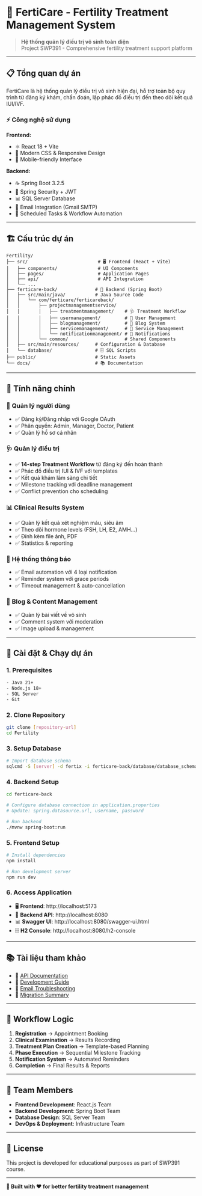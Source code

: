 # 🌟 FertiCare - Fertility Treatment Management System

> **Hệ thống quản lý điều trị vô sinh toàn diện**  
> Project SWP391 - Comprehensive fertility treatment support platform

---

## 📋 **Tổng quan dự án**

FertiCare là hệ thống quản lý điều trị vô sinh hiện đại, hỗ trợ toàn bộ quy trình từ đăng ký khám, chẩn đoán, lập phác đồ điều trị đến theo dõi kết quả IUI/IVF.

### ⚡ **Công nghệ sử dụng**

**Frontend:**

- ⚛️ React 18 + Vite
- 🎨 Modern CSS & Responsive Design
- 📱 Mobile-friendly Interface

**Backend:**

- ☕ Spring Boot 3.2.5
- 🔐 Spring Security + JWT
- 📊 SQL Server Database
- 📨 Email Integration (Gmail SMTP)
- 🔄 Scheduled Tasks & Workflow Automation

---

## 🏗️ **Cấu trúc dự án**

```
Fertility/
├── src/                          # 🖥️ Frontend (React + Vite)
│   ├── components/               # UI Components
│   ├── pages/                    # Application Pages
│   ├── api/                      # API Integration
│   └── ...
├── ferticare-back/              # 🔧 Backend (Spring Boot)
│   ├── src/main/java/           # Java Source Code
│   │   └── com/ferticare/ferticareback/
│   │       ├── projectmanagementservice/
│   │       │   ├── treatmentmanagement/    # 🩺 Treatment Workflow
│   │       │   ├── usermanagement/         # 👥 User Management
│   │       │   ├── blogmanagement/         # 📝 Blog System
│   │       │   ├── servicemanagement/      # 🏥 Service Management
│   │       │   └── notificationmanagement/ # 🔔 Notifications
│   │       └── common/                     # Shared Components
│   ├── src/main/resources/      # Configuration & Database
│   └── database/                # 🗄️ SQL Scripts
├── public/                      # Static Assets
└── docs/                        # 📚 Documentation
```

---

## 🌟 **Tính năng chính**

### 👤 **Quản lý người dùng**

- ✅ Đăng ký/Đăng nhập với Google OAuth
- ✅ Phân quyền: Admin, Manager, Doctor, Patient
- ✅ Quản lý hồ sơ cá nhân

### 🩺 **Quản lý điều trị**

- ✅ **14-step Treatment Workflow** từ đăng ký đến hoàn thành
- ✅ Phác đồ điều trị IUI & IVF với templates
- ✅ Kết quả khám lâm sàng chi tiết
- ✅ Milestone tracking với deadline management
- ✅ Conflict prevention cho scheduling

### 📊 **Clinical Results System**

- ✅ Quản lý kết quả xét nghiệm máu, siêu âm
- ✅ Theo dõi hormone levels (FSH, LH, E2, AMH...)
- ✅ Đính kèm file ảnh, PDF
- ✅ Statistics & reporting

### 🔔 **Hệ thống thông báo**

- ✅ Email automation với 4 loại notification
- ✅ Reminder system với grace periods
- ✅ Timeout management & auto-cancellation

### 📝 **Blog & Content Management**

- ✅ Quản lý bài viết về vô sinh
- ✅ Comment system với moderation
- ✅ Image upload & management

---

## 🚀 **Cài đặt & Chạy dự án**

### **1. Prerequisites**

```bash
- Java 21+
- Node.js 18+
- SQL Server
- Git
```

### **2. Clone Repository**

```bash
git clone [repository-url]
cd Fertility
```

### **3. Setup Database**

```bash
# Import database schema
sqlcmd -S [server] -d fertix -i ferticare-back/database/database_schema.sql
```

### **4. Backend Setup**

```bash
cd ferticare-back

# Configure database connection in application.properties
# Update: spring.datasource.url, username, password

# Run backend
./mvnw spring-boot:run
```

### **5. Frontend Setup**

```bash
# Install dependencies
npm install

# Run development server
npm run dev
```

### **6. Access Application**

- 🖥️ **Frontend**: http://localhost:5173
- 🔧 **Backend API**: http://localhost:8080
- 📊 **Swagger UI**: http://localhost:8080/swagger-ui.html
- 🗄️ **H2 Console**: http://localhost:8080/h2-console

---

## 📚 **Tài liệu tham khảo**

- 📖 [API Documentation](FertiCare-Backend-API-Documentation.md)
- 🔧 [Development Guide](DEV-GUIDE.md)
- 📧 [Email Troubleshooting](MAIL-TROUBLESHOOTING-GUIDE.md)
- 🔄 [Migration Summary](ferticare-back/MIGRATION_SUMMARY.md)

---

## 🏥 **Workflow Logic**

1. **Registration** → Appointment Booking
2. **Clinical Examination** → Results Recording
3. **Treatment Plan Creation** → Template-based Planning
4. **Phase Execution** → Sequential Milestone Tracking
5. **Notification System** → Automated Reminders
6. **Completion** → Final Results & Reports

---

## 👥 **Team Members**

- **Frontend Development**: React.js Team
- **Backend Development**: Spring Boot Team
- **Database Design**: SQL Server Team
- **DevOps & Deployment**: Infrastructure Team

---

## 📄 **License**

This project is developed for educational purposes as part of SWP391 course.

---

**🌟 Built with ❤️ for better fertility treatment management**

